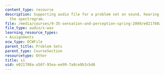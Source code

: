 ```yaml
---
content_type: resource
description: Supporting audio file for a problem set on sound, hearing, and building
  the spectrogram.
file: /media/courses/9-35-sensation-and-perception-spring-2009/e021788aa50795eaee997a8ce0b3cbd6_s1.wav
file_type: audio/x-wav
learning_resource_types:
- Assignments
ocw_type: OCWFile
parent_title: Problem Sets
parent_type: CourseSection
resourcetype: Other
title: s1
uid: e021788a-a507-95ea-ee99-7a8ce0b3cbd6
---
```

